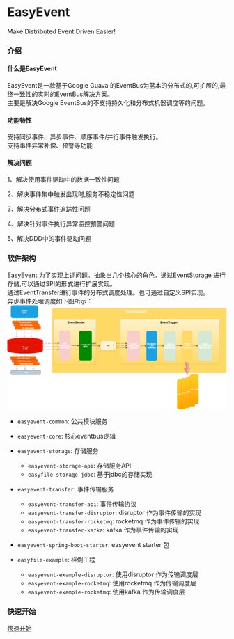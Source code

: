 # EasyEvent

Make Distributed Event Driven Easier!

### 介绍

#### 什么是EasyEvent

EasyEvent是一款基于Google Guava 的EventBus为蓝本的分布式的,可扩展的,最终一致性的实时的EventBus解决方案。\
主要是解决Google EventBus的不支持持久化和分布式机器调度等的问题。

#### 功能特性

支持同步事件、异步事件、顺序事件/并行事件触发执行。\
支持事件异常补偿、预警等功能

#### 解决问题

1、解决使用事件驱动中的数据一致性问题

2、解决事件集中触发出现时,服务不稳定性问题

3、解决分布式事件追踪性问题

4、解决针对事件执行异常监控预警问题

5、解决DDD中的事件驱动问题

### 软件架构

EasyEvent 为了实现上述问题。抽象出几个核心的角色。通过EventStorage 进行存储,可以通过SPI的形式进行扩展实现。\
通过EventTransfer进行事件的分布式调度处理。也可通过自定义SPI实现。\
异步事件处理调度如下图所示：
![EasyEvent异步事件处理流程示意图](./doc/image/EasyEvent.png)

- `easyevent-common`: 公共模块服务

- `easyevent-core`: 核心eventbus逻辑

- `easyevent-storage`: 存储服务
  - `easyevent-storage-api`: 存储服务API
  - `easyfile-storage-jdbc`: 基于jdbc的存储实现

- `easyevent-transfer`: 事件传输服务
  - `easyevent-transfer-api`: 事件传输协议
  - `easyevent-transfer-disruptor`: disruptor 作为事件传输的实现
  - `easyevent-transfer-rocketmq`: rocketmq 作为事件传输的实现
  - `easyevent-transfer-kafka`: kafka 作为事件传输的实现

- `easyevent-spring-boot-starter`: easyevent starter 包

- `easyfile-example`: 样例工程
  - `easyevent-example-disruptor`: 使用disruptor 作为传输调度层
  - `easyevent-example-rocketmq`: 使用rocketmq 作为传输调度层
  - `easyevent-example-rocketmq`: 使用kafka 作为传输调度层

### 快速开始

[快速开始](doc/QuickStart.md)
